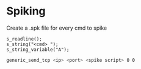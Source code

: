 # Spiking

Create a .spk file for every cmd to spike

```
s_readline();
s_string("<cmd> ");
s_string_variable("A");
```

```Bash
generic_send_tcp <ip> <port> <spike script> 0 0
```
